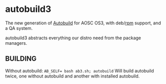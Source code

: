autobuild3
==========

The new generation of [Autobuild](https://github.com/AOSC-Dev/autobuild) for AOSC OS3,
with deb/[rpm](https://github.com/AOSC-Dev/abdeb2rpm) support, and a QA system.

autobuild3 abstracts everything our distro need from the package managers.

BUILDING
--------
Without autobuild:
`AB_SELF= bash ab3.sh; autobuild`
Will build autobuild twice, one without autobuild and another with installed autobuild.
